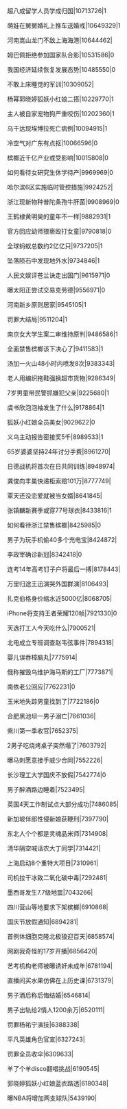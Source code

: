超八成留学人员学成归国|10713726|1

萌娃在舅舅婚礼上推车送婚戒|10649329|1

河南嵩山龙门不敌上海海港|10644462|

姆巴佩拒绝参加国家队合影|10531586|0

我国经济延续恢复发展态势|10485550|0

不敢上床睡觉的军训|10309052|

杨幂郭晓婷狐妖小红娘二搭|10229770|1

主人被自家宠物狗严重咬伤|10202360|1

乌干达现埃博拉死亡病例|10094915|1

冷空气对广东有点抠|10066596|0

槟榔近千亿产业或受影响|10015808|0

如何看待女研究生休学待产|9969969|0

哈尔滨6区实施临时管控措施|9924252|

浙江现新物种普陀条孢牛肝菌|9908969|0

王鹤棣黄明昊的童年不一样|9882931|1

官方回应幼师猥亵殴打女童|9790818|0

全球蚂蚁总数约2亿亿只|9737205|1

坠落陨石中发现地外水|9734846|1

人民文娱评苍兰诀走出国门|9615971|0

曝太阳正尝试交易克劳德|9556971|0

河南新乡原则居家|9545105|1

罚罪大结局|9511204|1

南京女大学生案二审维持原判|9486586|1

全面禁售槟榔该下决心了|9411583|1

汤加一火山48小时内喷发8次|9383343|

老人用编织拖鞋强换超市货物|9286349|

7岁男童带民警抓嫌犯父亲|9225680|1

虞书欣泡泡袖发生了什么|9178864|1

狐妖小红娘全员美女|9029622|0

义乌主动报告密接奖5千|8989533|1

65岁婆婆坚持24年讨分手费|8961270|

日德战机将首次在日共同训练|8948974|

龚俊向丰巢快递柜索赔101万|8777749|

覃天还没恋爱就被当女婿|8641845|

张镇麟新赛季或穿77号球衣|8433816|1

如何看待浙江禁售槟榔|8425985|0

男子为玩手机偷40多个充电宝|8424872|

李政宰确诊新冠|8342418|0

连考14年高考钉子户将最后一搏|8178443|

万里归途王迅演哭外国群演|8106493|

扎克伯格身价缩水近5000亿|8068705|

iPhone将支持王者荣耀120帧|7921330|0

天选打工人今天吃什么|7900521|

北电成立专班调查赵韦弦事件|7894318|

婴儿误吞樟脑丸|7775914|

俄称摧毁乌维护海马斯的工厂|7773871|

南依老公回应|7762231|0

玉米地失踪男童找到了|7722186|0

合肥黑池坝一男子溺亡|7661036|

紫川第一季收官|7652375|

2男子吃烧烤桌子突然塌了|7603792|

曝马刺愿意接手威少合同|7552226|

长沙理工大学国庆不放假|7542774|0

男子醉酒路边睡着|7523495|

英国4天工作制试点大部分成功|7486085|

新加坡伴郎性侵新娘获鞭刑|7397790|

东北人个个都是灵魂品米师|7314908|

清华隔空喊话农大丁同学|7314421|

上海启动8个重特大项目|7310961|

司机拉干冰致二氧化碳中毒|7292481|

墨西哥发生7.7级地震|7043266|

四川营山等地要求下架槟榔|6910868|

国庆节放假通知|6894281|

首例体细胞克隆北极狼迎百天|6858574|

网剧我奇怪的17岁开播|6856420|

艺考机构老师被曝诱奸未成年|6781194|

直播间买水果仿佛在上历史课|6731379|

男子酒后称后悔结婚|6546814|

男子出轨给2情人1200余万|6520111|

罚罪杨祐宁演技|6388338|

平凡英雄角色官宣|6327243|

罚罪全员收伞|6309633|

羊了个羊disco翻唱挑战|6190545|

郭晓婷狐妖小红娘蓝衣路透|6180348|

曝NBA将增加两支球队|5439190|

